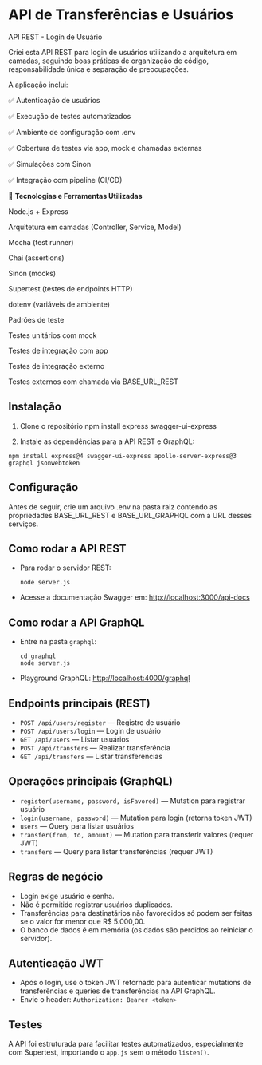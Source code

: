 # API de Transferências e Usuários

API REST - Login de Usuário

Criei esta API REST para login de usuários utilizando a arquitetura em camadas, seguindo boas práticas de organização de código, responsabilidade única e separação de preocupações.

A aplicação inclui:

✅ Autenticação de usuários

✅ Execução de testes automatizados

✅ Ambiente de configuração com .env

✅ Cobertura de testes via app, mock e chamadas externas

✅ Simulações com Sinon

✅ Integração com pipeline (CI/CD)

🔧 **Tecnologias e Ferramentas Utilizadas**

Node.js + Express

Arquitetura em camadas (Controller, Service, Model)

Mocha (test runner)

Chai (assertions)

Sinon (mocks)

Supertest (testes de endpoints HTTP)

dotenv (variáveis de ambiente)

Padrões de teste

Testes unitários com mock

Testes de integração com app

Testes de integração externo

Testes externos com chamada via BASE_URL_REST

## Instalação

1. Clone o repositório
npm install express swagger-ui-express

2. Instale as dependências para a API REST e GraphQL:
  ```
npm install express@4 swagger-ui-express apollo-server-express@3 graphql jsonwebtoken
```
## Configuração

Antes de seguir, crie um arquivo .env na pasta raiz contendo as propriedades BASE_URL_REST e BASE_URL_GRAPHQL com a URL desses serviços.

## Como rodar a API REST

- Para rodar o servidor REST:
  ```
  node server.js
  ```
- Acesse a documentação Swagger em: [http://localhost:3000/api-docs](http://localhost:3000/api-docs)

## Como rodar a API GraphQL

- Entre na pasta `graphql`:
  ```
  cd graphql
  node server.js
  ```
- Playground GraphQL: [http://localhost:4000/graphql](http://localhost:4000/graphql)


## Endpoints principais (REST)

- `POST /api/users/register` — Registro de usuário
- `POST /api/users/login` — Login de usuário
- `GET /api/users` — Listar usuários
- `POST /api/transfers` — Realizar transferência
- `GET /api/transfers` — Listar transferências

## Operações principais (GraphQL)

- `register(username, password, isFavored)` — Mutation para registrar usuário
- `login(username, password)` — Mutation para login (retorna token JWT)
- `users` — Query para listar usuários
- `transfer(from, to, amount)` — Mutation para transferir valores (requer JWT)
- `transfers` — Query para listar transferências (requer JWT)


## Regras de negócio

- Login exige usuário e senha.
- Não é permitido registrar usuários duplicados.
- Transferências para destinatários não favorecidos só podem ser feitas se o valor for menor que R$ 5.000,00.
- O banco de dados é em memória (os dados são perdidos ao reiniciar o servidor).

## Autenticação JWT

- Após o login, use o token JWT retornado para autenticar mutations de transferências e queries de transferências na API GraphQL.
- Envie o header: `Authorization: Bearer <token>`

## Testes

A API foi estruturada para facilitar testes automatizados, especialmente com Supertest, importando o `app.js` sem o método `listen()`.
